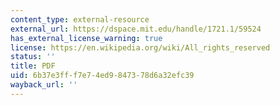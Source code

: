 ```yaml
---
content_type: external-resource
external_url: https://dspace.mit.edu/handle/1721.1/59524
has_external_license_warning: true
license: https://en.wikipedia.org/wiki/All_rights_reserved
status: ''
title: PDF
uid: 6b37e3ff-f7e7-4ed9-8473-78d6a32efc39
wayback_url: ''
---
```

